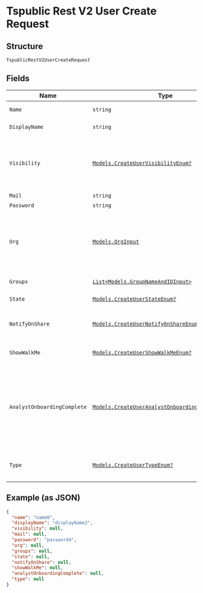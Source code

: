 
# Tspublic Rest V2 User Create Request

## Structure

`TspublicRestV2UserCreateRequest`

## Fields

| Name | Type | Tags | Description |
|  --- | --- | --- | --- |
| `Name` | `string` | Required | Name of the user account. The username string must be unique. |
| `DisplayName` | `string` | Required | A display name string for the user, usually their first and last name. |
| `Visibility` | [`Models.CreateUserVisibilityEnum?`](../../doc/models/create-user-visibility-enum.md) | Optional | Visibility of the user. The visibility attribute is set to DEFAULT when creating a user.<br><br>The DEFAULT attribute makes a user visible to other users and user groups, and thus allows them to share objects.<br>**Default**: `CreateUserVisibilityEnum.DEFAULT` |
| `Mail` | `string` | Optional | Email id associated with the user account |
| `Password` | `string` | Required | Password for the user account. |
| `Org` | [`Models.OrgInput`](../../doc/models/org-input.md) | Optional | This is applicable only if organization feature is enabled in the cluster.<br><br>A JSON object of organization name, id or both, in which the object should be created. When both are given then id is considered. If no value is provided then object will be created in the organization associated with the login session. |
| `Groups` | [`List<Models.GroupNameAndIDInput>`](../../doc/models/group-name-and-id-input.md) | Optional | A JSON array of group names or GUIDs or both. When both are given then id is considered |
| `State` | [`Models.CreateUserStateEnum?`](../../doc/models/create-user-state-enum.md) | Optional | Status of user account. acitve or inactive.<br>**Default**: `CreateUserStateEnum.ACTIVE` |
| `NotifyOnShare` | [`Models.CreateUserNotifyOnShareEnum?`](../../doc/models/create-user-notify-on-share-enum.md) | Optional | User preference for receiving email notifications when another ThoughtSpot user shares answers or pinboards.<br>**Default**: `CreateUserNotifyOnShareEnum.true` |
| `ShowWalkMe` | [`Models.CreateUserShowWalkMeEnum?`](../../doc/models/create-user-show-walk-me-enum.md) | Optional | The user preference for revisiting the onboarding experience.<br>**Default**: `CreateUserShowWalkMeEnum.true` |
| `AnalystOnboardingComplete` | [`Models.CreateUserAnalystOnboardingCompleteEnum?`](../../doc/models/create-user-analyst-onboarding-complete-enum.md) | Optional | ThoughtSpot provides an interactive guided walkthrough to onboard new users. The onboarding experience leads users through a set of actions to help users get started and accomplish their tasks quickly.<br><br>The users can turn off the Onboarding experience and access it again when they need assistance with the ThoughtSpot UI.<br>**Default**: `CreateUserAnalystOnboardingCompleteEnum.false` |
| `Type` | [`Models.CreateUserTypeEnum?`](../../doc/models/create-user-type-enum.md) | Optional | Type of user. LOCAL_USER indicates that the user is created locally in the ThoughtSpot system.<br>**Default**: `CreateUserTypeEnum.LOCAL_USER` |

## Example (as JSON)

```json
{
  "name": "name0",
  "displayName": "displayName2",
  "visibility": null,
  "mail": null,
  "password": "password4",
  "org": null,
  "groups": null,
  "state": null,
  "notifyOnShare": null,
  "showWalkMe": null,
  "analystOnboardingComplete": null,
  "type": null
}
```

